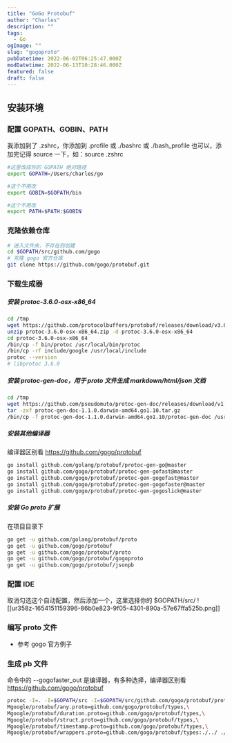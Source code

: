 ```yaml
---
title: "GoGo Protobuf"
author: "Charles"
description: ""
tags:
  - Go
ogImage: ""
slug: "gogoproto"
pubDatetime: 2022-06-02T06:25:47.000Z
modDatetime: 2022-06-13T10:28:46.000Z
featured: false
draft: false
---
```


## 安装环境

### 配置 GOPATH、GOBIN、PATH

我添加到了 .zshrc，你添加到 .profile 或 ./bashrc 或 ./bash_profile 也可以，添加完记得 source 一下，如：source .zshrc

```bash
#这里改成你的 GOPATH 绝对路径
export GOPATH=/Users/charles/go

#这个不用改
export GOBIN=$GOPATH/bin

#这个不用改
export PATH=$PATH:$GOBIN
```

### 克隆依赖仓库

```bash
# 进入文件夹，不存在则创建
cd $GOPATH/src/github.com/gogo
# 克隆 gogo 官方仓库
git clone https://github.com/gogo/protobuf.git
```

### 下载生成器

##### 安装 protoc-3.6.0-osx-x86_64

```bash
cd /tmp
wget https://github.com/protocolbuffers/protobuf/releases/download/v3.6.0/protoc-3.6.0-osx-x86_64.zip -O protoc-3.6.0-osx-x86_64.zip
unzip protoc-3.6.0-osx-x86_64.zip -d protoc-3.6.0-osx-x86_64
cd protoc-3.6.0-osx-x86_64
/bin/cp -f bin/protoc /usr/local/bin/protoc
/bin/cp -rf include/google /usr/local/include
protoc --version
# libprotoc 3.6.0
```

##### 安装 protoc-gen-doc，用于 proto 文件生成 markdown/html/json 文档

```bash
cd /tmp
wget https://github.com/pseudomuto/protoc-gen-doc/releases/download/v1.1.0/protoc-gen-doc-1.1.0.darwin-amd64.go1.10.tar.gz -O protoc-gen-doc-1.1.0.darwin-amd64.go1.10.tar.gz
tar -zxf protoc-gen-doc-1.1.0.darwin-amd64.go1.10.tar.gz
/bin/cp -f protoc-gen-doc-1.1.0.darwin-amd64.go1.10/protoc-gen-doc /usr/local/bin/protoc-gen-doc
```

##### 安装其他编译器

编译器区别看 https://github.com/gogo/protobuf

```bash
go install github.com/golang/protobuf/protoc-gen-go@master
go install github.com/gogo/protobuf/protoc-gen-gofast@master
go install github.com/gogo/protobuf/protoc-gen-gogofast@master
go install github.com/gogo/protobuf/protoc-gen-gogofaster@master
go install github.com/gogo/protobuf/protoc-gen-gogoslick@master
```

##### 安装 Go proto 扩展

在项目目录下

```bash
go get -u github.com/golang/protobuf/proto
go get -u github.com/gogo/protobuf
go get -u github.com/gogo/protobuf/proto
go get -u github.com/gogo/protobuf/gogoproto
go get -u github.com/gogo/protobuf/jsonpb
```

### 配置 IDE

取消勾选这个自动配置，然后添加一个，这里选择你的 $GOPATH/src/
![[ur358z-1654151159396-86b0e823-9f05-4301-890a-57e67ffa525b.png]]

### 编写 proto 文件

- 参考 gogo 官方例子

### 生成 pb 文件

命令中的 --gogofaster_out 是编译器，有多种选择，编译器区别看 https://github.com/gogo/protobuf

```bash
protoc -I=. -I=$GOPATH/src -I=$GOPATH/src/github.com/gogo/protobuf/protobuf --gogofaster_out=\
Mgoogle/protobuf/any.proto=github.com/gogo/protobuf/types,\
Mgoogle/protobuf/duration.proto=github.com/gogo/protobuf/types,\
Mgoogle/protobuf/struct.proto=github.com/gogo/protobuf/types,\
Mgoogle/protobuf/timestamp.proto=github.com/gogo/protobuf/types,\
Mgoogle/protobuf/wrappers.proto=github.com/gogo/protobuf/types:./../ ./*.proto
```
